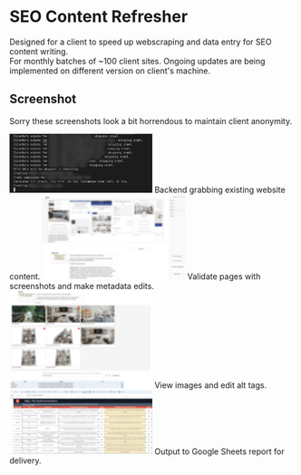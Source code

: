# SEO Content Refresher
Designed for a client to speed up webscraping and data entry for SEO content writing.  
For monthly batches of ~100 client sites. Ongoing updates are being implemented on different version on client's machine.

## Screenshot
Sorry these screenshots look a bit horrendous to maintain client anonymity.

<img src="./-DevLog/scraper.png" alt="Scraper" width="50%"/>
Backend grabbing existing website content.

<img src="./-DevLog/onpagescreen.png" alt="onPage" width="50%"/>
Validate pages with screenshots and make metadata edits.

<img src="./-DevLog/altimages2.png" alt="aImages" width="50%"/>
View images and edit alt tags.

<img src="./-DevLog/sheets.png" alt="Sheets" width="50%"/>
Output to Google Sheets report for delivery.
